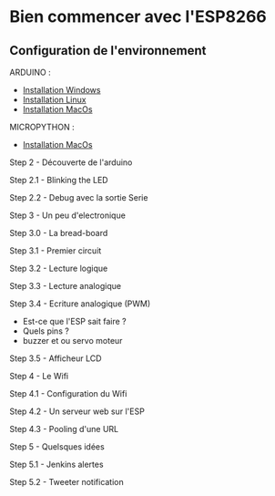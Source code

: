 Bien commencer avec l'ESP8266
=============================

Configuration de l'environnement
--------------------------------

ARDUINO :
- [Installation Windows](docs/arduino/install-win.md)
- [Installation Linux](docs/arduino/install-ubuntu.md)
- [Installation MacOs](docs/arduino/install-macos.md)

MICROPYTHON :
- [Installation MacOs](docs/microPython/install-macos.md)

Step 2 - Découverte de l'arduino

Step 2.1 - Blinking the LED

Step 2.2 - Debug avec la sortie Serie



Step 3 - Un peu d'electronique

Step 3.0 - La bread-board

Step 3.1 - Premier circuit

Step 3.2 - Lecture logique

Step 3.3 - Lecture analogique

Step 3.4 - Ecriture analogique (PWM)

- Est-ce que l'ESP sait faire ?
- Quels pins ?
- buzzer et ou servo moteur

Step 3.5 - Afficheur LCD



Step 4 - Le Wifi

Step 4.1 - Configuration du Wifi

Step 4.2 - Un serveur web sur l'ESP

Step 4.3 - Pooling d'une URL



Step 5 - Quelsques idées

Step 5.1 - Jenkins alertes

Step 5.2 - Tweeter notification
